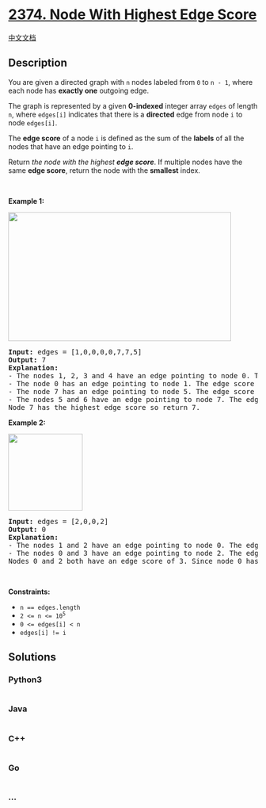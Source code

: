 # [2374. Node With Highest Edge Score](https://leetcode.com/problems/node-with-highest-edge-score)

[中文文档](/solution/2300-2399/2374.Node%20With%20Highest%20Edge%20Score/README.md)

## Description

<p>You are given a directed graph with <code>n</code> nodes labeled from <code>0</code> to <code>n - 1</code>, where each node has <strong>exactly one</strong> outgoing edge.</p>

<p>The graph is represented by a given <strong>0-indexed</strong> integer array <code>edges</code> of length <code>n</code>, where <code>edges[i]</code> indicates that there is a <strong>directed</strong> edge from node <code>i</code> to node <code>edges[i]</code>.</p>

<p>The <strong>edge score</strong> of a node <code>i</code> is defined as the sum of the <strong>labels</strong> of all the nodes that have an edge pointing to <code>i</code>.</p>

<p>Return <em>the node with the highest <strong>edge score</strong></em>. If multiple nodes have the same <strong>edge score</strong>, return the node with the <strong>smallest</strong> index.</p>

<p>&nbsp;</p>
<p><strong class="example">Example 1:</strong></p>
<img src="https://assets.leetcode.com/uploads/2022/06/20/image-20220620195403-1.png" style="width: 450px; height: 260px;" />
<pre>
<strong>Input:</strong> edges = [1,0,0,0,0,7,7,5]
<strong>Output:</strong> 7
<strong>Explanation:</strong>
- The nodes 1, 2, 3 and 4 have an edge pointing to node 0. The edge score of node 0 is 1 + 2 + 3 + 4 = 10.
- The node 0 has an edge pointing to node 1. The edge score of node 1 is 0.
- The node 7 has an edge pointing to node 5. The edge score of node 5 is 7.
- The nodes 5 and 6 have an edge pointing to node 7. The edge score of node 7 is 5 + 6 = 11.
Node 7 has the highest edge score so return 7.
</pre>

<p><strong class="example">Example 2:</strong></p>
<img src="https://assets.leetcode.com/uploads/2022/06/20/image-20220620200212-3.png" style="width: 150px; height: 155px;" />
<pre>
<strong>Input:</strong> edges = [2,0,0,2]
<strong>Output:</strong> 0
<strong>Explanation:</strong>
- The nodes 1 and 2 have an edge pointing to node 0. The edge score of node 0 is 1 + 2 = 3.
- The nodes 0 and 3 have an edge pointing to node 2. The edge score of node 2 is 0 + 3 = 3.
Nodes 0 and 2 both have an edge score of 3. Since node 0 has a smaller index, we return 0.
</pre>

<p>&nbsp;</p>
<p><strong>Constraints:</strong></p>

<ul>
	<li><code>n == edges.length</code></li>
	<li><code>2 &lt;= n &lt;= 10<sup>5</sup></code></li>
	<li><code>0 &lt;= edges[i] &lt; n</code></li>
	<li><code>edges[i] != i</code></li>
</ul>


## Solutions

<!-- tabs:start -->

### **Python3**

```python

```

### **Java**

```java

```

### **C++**

```cpp

```

### **Go**

```go

```

### **...**

```

```

<!-- tabs:end -->